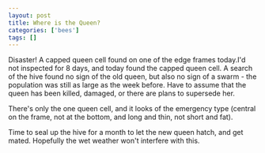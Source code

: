 ```yaml
---
layout: post
title: Where is the Queen?
categories: ['bees']
tags: []
---
```


Disaster! A capped queen cell found on one of the edge frames today.I'd not inspected for 8 days, and today found the capped queen cell. A search of the hive found no sign of the old queen, but also no sign of a swarm - the population was still as large as the week before. Have to assume that the queen has been killed, damaged, or there are plans to supersede her.   
  
  
  
There's only the one queen cell, and it looks of the emergency type (central on the frame, not at the bottom, and long and thin, not short and fat).   
  
  
  
Time to seal up the hive for a month to let the new queen hatch, and get mated. Hopefully the wet weather won't interfere with this. 
